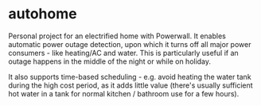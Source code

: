 # autohome

Personal project for an electrified home with Powerwall. It enables automatic power outage detection, upon which it turns off all major power consumers - like heating/AC and water. This is particularly useful if an outage happens in the middle of the night or while on holiday.

It also supports time-based scheduling - e.g. avoid heating the water tank during the high cost period, as it adds little value (there's usually sufficient hot water in a tank for normal kitchen / bathroom use for a few hours).
